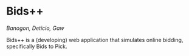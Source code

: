 
# Bids++
_Banogon, Deticio, Gaw_

Bids++ is a (developing) web application that simulates online bidding, specifically Bids to Pick.
